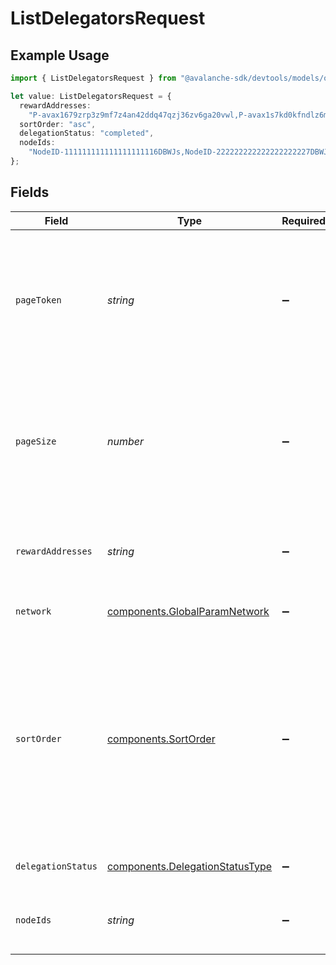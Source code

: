 # ListDelegatorsRequest

## Example Usage

```typescript
import { ListDelegatorsRequest } from "@avalanche-sdk/devtools/models/operations";

let value: ListDelegatorsRequest = {
  rewardAddresses:
    "P-avax1679zrp3z9mf7z4an42ddq47qzj36zv6ga20vwl,P-avax1s7kd0kfndlz6mh3l0etrrcmkg5y366k8e0s6cc",
  sortOrder: "asc",
  delegationStatus: "completed",
  nodeIds:
    "NodeID-111111111111111111116DBWJs,NodeID-222222222222222222227DBWJs",
};
```

## Fields

| Field                                                                                                                                                             | Type                                                                                                                                                              | Required                                                                                                                                                          | Description                                                                                                                                                       | Example                                                                                                                                                           |
| ----------------------------------------------------------------------------------------------------------------------------------------------------------------- | ----------------------------------------------------------------------------------------------------------------------------------------------------------------- | ----------------------------------------------------------------------------------------------------------------------------------------------------------------- | ----------------------------------------------------------------------------------------------------------------------------------------------------------------- | ----------------------------------------------------------------------------------------------------------------------------------------------------------------- |
| `pageToken`                                                                                                                                                       | *string*                                                                                                                                                          | :heavy_minus_sign:                                                                                                                                                | A page token, received from a previous list call. Provide this to retrieve the subsequent page.                                                                   |                                                                                                                                                                   |
| `pageSize`                                                                                                                                                        | *number*                                                                                                                                                          | :heavy_minus_sign:                                                                                                                                                | The maximum number of items to return. The minimum page size is 1. The maximum pageSize is 100.                                                                   | 10                                                                                                                                                                |
| `rewardAddresses`                                                                                                                                                 | *string*                                                                                                                                                          | :heavy_minus_sign:                                                                                                                                                | A comma separated list of reward addresses to filter by.                                                                                                          | P-avax1679zrp3z9mf7z4an42ddq47qzj36zv6ga20vwl,P-avax1s7kd0kfndlz6mh3l0etrrcmkg5y366k8e0s6cc                                                                       |
| `network`                                                                                                                                                         | [components.GlobalParamNetwork](../../models/components/globalparamnetwork.md)                                                                                    | :heavy_minus_sign:                                                                                                                                                | Either mainnet or testnet/fuji.                                                                                                                                   | mainnet                                                                                                                                                           |
| `sortOrder`                                                                                                                                                       | [components.SortOrder](../../models/components/sortorder.md)                                                                                                      | :heavy_minus_sign:                                                                                                                                                | The order by which to sort results. Use "asc" for ascending order, "desc" for descending order. Sorted by timestamp or the `sortBy` query parameter, if provided. | asc                                                                                                                                                               |
| `delegationStatus`                                                                                                                                                | [components.DelegationStatusType](../../models/components/delegationstatustype.md)                                                                                | :heavy_minus_sign:                                                                                                                                                | Delegation status of the node.                                                                                                                                    | completed                                                                                                                                                         |
| `nodeIds`                                                                                                                                                         | *string*                                                                                                                                                          | :heavy_minus_sign:                                                                                                                                                | A comma separated list of node ids to filter by.                                                                                                                  | NodeID-111111111111111111116DBWJs,NodeID-222222222222222222227DBWJs                                                                                               |